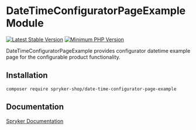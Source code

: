 # DateTimeConfiguratorPageExample Module
[![Latest Stable Version](https://poser.pugx.org/spryker-shop/date-time-configurator-page-example/v/stable.svg)](https://packagist.org/packages/spryker-shop/date-time-configurator-page-example)
[![Minimum PHP Version](https://img.shields.io/badge/php-%3E%3D%208.0-8892BF.svg)](https://php.net/)

DateTimeConfiguratorPageExample provides configurator datetime example page for the configurable product functionality.

## Installation

```
composer require spryker-shop/date-time-configurator-page-example
```

## Documentation

[Spryker Documentation](https://docs.spryker.com)
